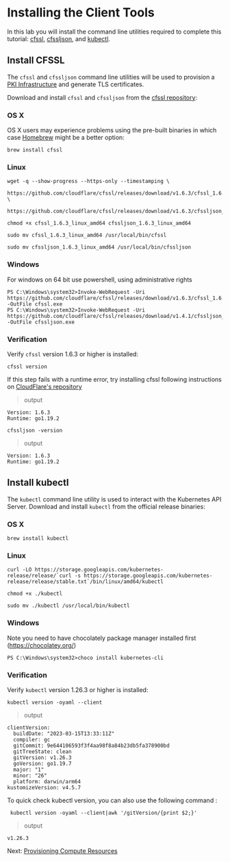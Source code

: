 # Installing the Client Tools

In this lab you will install the command line utilities required to complete this tutorial: [cfssl](https://github.com/cloudflare/cfssl), [cfssljson](https://github.com/cloudflare/cfssl), and [kubectl](https://kubernetes.io/docs/tasks/tools/install-kubectl).

## Install CFSSL

The `cfssl` and `cfssljson` command line utilities will be used to provision a [PKI Infrastructure](https://en.wikipedia.org/wiki/Public_key_infrastructure) and generate TLS certificates.

Download and install `cfssl` and `cfssljson` from the [cfssl repository](https://github.com/cloudflare/cfssl/releases):

### OS X

OS X users may experience problems using the pre-built binaries in which case [Homebrew](https://brew.sh) might be a better option:

```
brew install cfssl
```

### Linux

```shell
wget -q --show-progress --https-only --timestamping \
  https://github.com/cloudflare/cfssl/releases/download/v1.6.3/cfssl_1.6.3_linux_amd64 \
  https://github.com/cloudflare/cfssl/releases/download/v1.6.3/cfssljson_1.6.3_linux_amd64
```

```shell
chmod +x cfssl_1.6.3_linux_amd64 cfssljson_1.6.3_linux_amd64
```

```shell
sudo mv cfssl_1.6.3_linux_amd64 /usr/local/bin/cfssl
```

```shell
sudo mv cfssljson_1.6.3_linux_amd64 /usr/local/bin/cfssljson
```

### Windows
For windows on 64 bit use powershell, using administrative rights
```shell
PS C:\Windows\system32>Invoke-WebRequest -Uri https://github.com/cloudflare/cfssl/releases/download/v1.6.3/cfssl_1.6.3_windows_amd64.exe -OutFile cfssl.exe
PS C:\Windows\system32>Invoke-WebRequest -Uri https://github.com/cloudflare/cfssl/releases/download/v1.4.1/cfssljson_1.6.3_windows_amd64.exe -OutFile cfssljson.exe
```


### Verification

Verify `cfssl` version 1.6.3 or higher is installed:

```shell
cfssl version
```

If this step fails with a runtime error, try installing cfssl following instructions on [CloudFlare's repository](https://github.com/cloudflare/cfssl#installation)

> output

```shell
Version: 1.6.3
Runtime: go1.19.2
```

```shell
cfssljson -version
```

> output

```shell
Version: 1.6.3
Runtime: go1.19.2
```

## Install kubectl

The `kubectl` command line utility is used to interact with the Kubernetes API Server. Download and install `kubectl` from the official release binaries:

### OS X

```
brew install kubectl
```

### Linux

```shell
curl -LO https://storage.googleapis.com/kubernetes-release/release/`curl -s https://storage.googleapis.com/kubernetes-release/release/stable.txt`/bin/linux/amd64/kubectl
```

```shell
chmod +x ./kubectl
```

```shell
sudo mv ./kubectl /usr/local/bin/kubectl
```

### Windows
Note you need to have chocolately package manager installed first (https://chocolatey.org/)

```shell
PS C:\Windows\system32>choco install kubernetes-cli
```

### Verification

Verify `kubectl` version 1.26.3 or higher is installed:

```shell
kubectl version -oyaml --client
```

> output

```shell
clientVersion:
  buildDate: "2023-03-15T13:33:11Z"
  compiler: gc
  gitCommit: 9e644106593f3f4aa98f8a84b23db5fa378900bd
  gitTreeState: clean
  gitVersion: v1.26.3
  goVersion: go1.19.7
  major: "1"
  minor: "26"
  platform: darwin/arm64
kustomizeVersion: v4.5.7
```

To quick check kubectl version, you can also use the following command : 

```shell
 kubectl version -oyaml --client|awk '/gitVersion/{print $2;}'
```

> output

```shell
v1.26.3
```

Next: [Provisioning Compute Resources](03-compute-resources.md)
